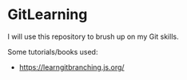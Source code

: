 # GitLearning
I will use this repository to brush up on my Git skills.

Some tutorials/books used:
- https://learngitbranching.js.org/
